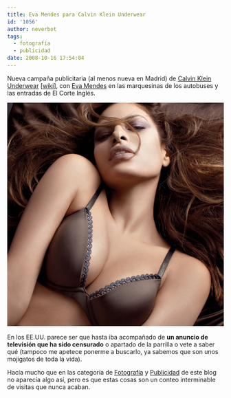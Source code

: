 ```yaml
---
title: Eva Mendes para Calvin Klein Underwear
id: '1056'
author: neverbot
tags:
  - fotografía
  - publicidad
date: 2008-10-16 17:54:04
---
```


Nueva campaña publicitaria (al menos nueva en Madrid) de [Calvin Klein Underwear](http://www.calvinkleininc.com/underwear/women.aspx) \[[wiki](http://en.wikipedia.org/wiki/Calvin_Klein)\], con [Eva Mendes](http://en.wikipedia.org/wiki/Eva_Mendes) en las marquesinas de los autobuses y las entradas de El Corte Inglés.

[![Eva Mendes para Calvin Klein Underwear](./eva-mendes-para-calvin-klein-underwear/calvin_klein_eva_mendes.jpg "Eva Mendes para Calvin Klein Underwear")](./eva-mendes-para-calvin-klein-underwear/calvin_klein_eva_mendes.jpg)

En los EE.UU. parece ser que hasta iba acompañado de **un anuncio de televisión que ha sido censurado** o apartado de la parrilla o vete a saber qué (tampoco me apetece ponerme a buscarlo, ya sabemos que son unos mojigatos de toda la vida).

Hacía mucho que en las categoría de [Fotografía](/tags/fotografia/) y [Publicidad](/tags/publicidad/) de este blog no aparecía algo así, pero es que estas cosas son un conteo interminable de visitas que nunca acaban.